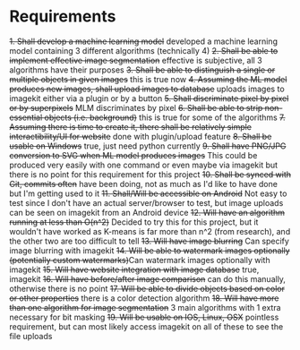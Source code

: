 # Requirements
~~1. Shall develop a machine learning model~~ developed a machine learning model containing 3 different algorithms (technically 4)
~~2. Shall be able to implement effective image segmentation~~ effective is subjective, all 3 algorithms have their purposes
~~3. Shall be able to distinguish a single or multiple objects in given images~~ this is true now
~~4. Assuming the ML model produces new images, shall upload images to database~~ uploads images to imagekit either via a plugin or by a button
~~5. Shall discriminate pixel by pixel or by superpixels~~ MLM discriminates by pixel
~~6. Shall be able to strip non-essential objects (i.e. background)~~ this is true for some of the algorithms
~~7. Assuming there is time to create it, there shall be relatively simple interactibility/UI for website~~ done with plugin/upload feature 
~~8. Shall be usable on Windows~~ true, just need python currently
~~9. Shall have PNG/JPG conversion to SVG when ML model produces images~~ This could be produced very easily with one command or even maybe via imagekit but there is no point for this requirement for this project
~~10. Shall be synced with Git, commits often~~ have been doing, not as much as I'd like to have done but I'm getting used to it
~~11. Shall/Will be accessible on Android~~ Not easy to test since I don't have an actual server/browser to test, but image uploads can be seen on imagekit from an Android device
~~12. Will have an algorithm running at less than O(n^2)~~ Decided to try this for this project, but it wouldn't have worked as K-means is far more than n^2 (from research), and the other two are too difficult to tell
~~13. Will have image blurring~~ Can specify image blurring with imagekit
~~14. Will be able to watermark images optionally (potentially custom watermarks)~~Can watermark images optionally with imagekit
~~15. Will have website integration with image database~~ true, imagekit
~~16. Will have before/after image comparison~~ can do this manually, otherwise there is no point
~~17. Will be able to divide objects based on color or other properties~~ there is a color detection algorithm
~~18. Will have more than one algorithm for image segmentation~~ 3 main algorithms with 1 extra necessary for bit masking
~~19. Will be usable on IOS, Linux, OSX~~ pointless requirement, but can most likely access imagekit on all of these to see the file uploads
